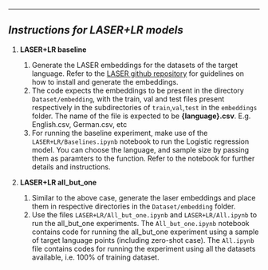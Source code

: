 ------------------------------------------
***Instructions for LASER+LR models***
------------------------------------------

1. **LASER+LR baseline**
	1. Generate the LASER embeddings for the datasets of the target language. Refer to the [LASER github repository](https://github.com/facebookresearch/LASER) for guidelines on how to install and generate the embeddings.
	2. The code expects the embeddings to be present in the directory `Dataset/embedding`, with the train, val and test files present respectively in the subdirectories of `train`,`val`,`test` in the `embeddings` folder. The name of the file is expected to be **{language}.csv**. E.g. English.csv, German.csv, etc
	3. For running the baseline experiment, make use of the `LASER+LR/Baselines.ipynb` notebook to run the Logistic regression model. You can choose the language, and sample size by passing them as paramters to the function. Refer to the notebook for further details and instructions. 

2. **LASER+LR all_but_one**
	1. Similar to the above case, generate the laser embeddings and place them in respective directories in the `Dataset/embedding` folder. 
	2. Use the files `LASER+LR/All_but_one.ipynb` and `LASER+LR/All.ipynb` to run the all_but_one experiments. The `All_but_one.ipynb` notebook contains code for running the all_but_one experiment using a sample of target language points (including zero-shot case). The `All.ipynb` file contains codes for running the experiment using all the datasets available, i.e. 100% of training dataset. 